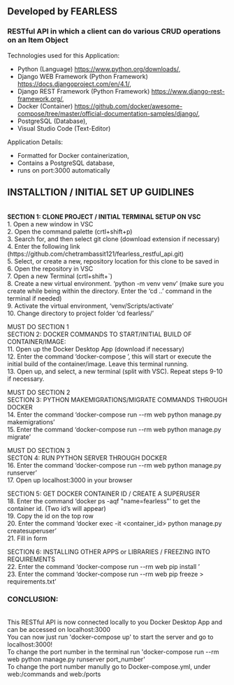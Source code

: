 <h2>Developed by FEARLESS</h2>
<h3>RESTful API in which a client can do various CRUD operations on an Item Object</h3>

Technologies used for this Application:
- Python (Language) https://www.python.org/downloads/, 
- Django WEB Framework (Python Framework) https://docs.djangoproject.com/en/4.1/, 
- Django REST Framework (Python Framework) https://www.django-rest-framework.org/,
- Docker (Container) https://github.com/docker/awesome-compose/tree/master/official-documentation-samples/django/,
- PostgreSQL (Database),
- Visual Studio Code (Text-Editor)

Application Details:
- Formatted for Docker containerization, 
- Contains a PostgreSQL database,
- runs on port:3000 automatically 

<h2>INSTALLTION / INITIAL SET UP GUIDLINES</h2><br>
<b>SECTION 1: CLONE PROJECT / INITIAL TERMINAL SETUP ON VSC </b><br>
1.	Open a new window in VSC<br>
2.	Open the command palette (crtl+shift+p)<br>
3.	Search for, and then select git clone (download extension if necessary)<br>
4.	Enter the following link (https://github.com/chetrambassit121/fearless_restful_api.git)<br> 
5.	Select, or create a new, repository location for this clone to be saved in<br>
6.	Open the repository in VSC<br>
7.	Open a new Terminal (crtl+shift+`)<br>
8.	Create a new virtual environment. ‘python -m venv venv’ (make sure you create while being within the directory. Enter the ‘cd ..’ command in the terminal if needed)<br>
9.	Activate the virtual environment, ‘venv/Scripts/activate’<br>
10.	Change directory to project folder ‘cd fearless/’<br>


MUST DO SECTION 1<br>
SECTION 2: DOCKER COMMANDS TO START/INITIAL BUILD OF CONTAINER/IMAGE:<br>
11.	 Open up the Docker Desktop App (download if necessary)<br>
12.	 Enter the command ‘docker-compose ’, this will start or execute the initial build of the container/image. Leave this terminal running.<br>
13.	 Open up, and select, a new terminal (split with VSC). Repeat steps 9-10 if necessary.<br>


MUST DO SECTION 2<br>
SECTION 3: PYTHON MAKEMIGRATIONS/MIGRATE COMMANDS THROUGH DOCKER<br>
14.	 Enter the command ‘docker-compose run --rm web python manage.py makemigrations’<br>
15.	 Enter the command ‘docker-compose run --rm web python manage.py migrate’<br>

MUST DO SECTION 3<br>
SECTON 4: RUN PYTHON SERVER THROUGH DOCKER<br>
16.	Enter the command ‘docker-compose run --rm web python manage.py runserver’<br>
17.	Open up localhost:3000 in your browser<br>


SECTION 5: GET DOCKER CONTAINER ID / CREATE A SUPERUSER<br>
18.	Enter the command ‘docker ps -aqf "name=fearless"’ to get the container id. (Two id’s will appear)<br>
19.	Copy the id on the top row<br>
20.	Enter the command ‘docker exec -it <container_id> python manage.py createsuperuser’<br>
21.	Fill in form<br>


SECTION 6: INSTALLING OTHER APPS or LIBRARIES / FREEZING INTO REQUIREMENTS<br>
22.	Enter the command ‘docker-compose run --rm web pip install <name>’<br>
23.	Enter the command ‘docker-compose run --rm web pip freeze > requirements.txt’<br>

  
<h3>CONCLUSION:</h3><br>
This RESTful API is now connected locally to you Docker Desktop App and can be accessed on localhost:3000<br>
You can now just run 'docker-compose up' to start the server and go to localhost:3000!<br>
To change the port number in the terminal run 'docker-compose run --rm web python manage.py runserver port_number'<br>
To change the port number manully go to Docker-compose.yml, under web:/commands and web:/ports<br>
  







